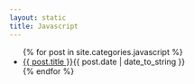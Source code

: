 ```yaml
---
layout: static
title: Javascript
---
```

<ul id="archive">
{% for post in site.categories.javascript %}
<li><a href="{{ post.url }}">{{ post.title }}</a><abbr>{{ post.date | date_to_string }}</abbr></li>
{% endfor %}
</ul>
